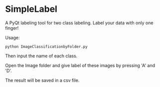 # SimpleLabel

A PyQt labeling tool for two class labeling. Label your data with only one finger!

Usage:

```
python ImageClassificationbyFolder.py
```

Then input the name of each class.

Open the Image folder and give label of these images by pressing 'A' and 'D'.

The result will be saved in a csv file.
